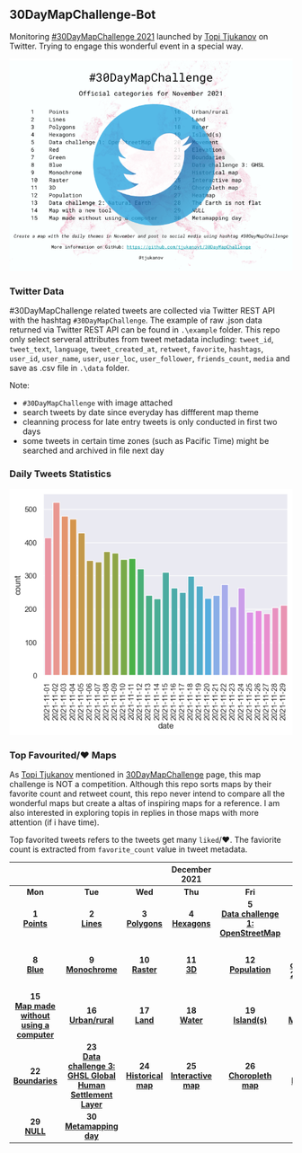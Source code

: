 ## 30DayMapChallenge-Bot
Monitoring [#30DayMapChallenge 2021](https://github.com/tjukanovt/30DayMapChallenge) launched by [Topi Tjukanov](https://twitter.com/tjukanov) on Twitter. Trying to engage this wonderful event in a special way. 

![images](./static/logo-2021.png)

### Twitter Data
#30DayMapChallenge related tweets are collected via Twitter REST API with the hashtag `#30DayMapChallenge`. The example of raw .json data returned via Twitter REST API can be found in `.\example` folder. This repo only select serveral attributes from tweet metadata including: `tweet_id`, `tweet_text`, `language`, `tweet_created_at`, `retweet`, `favorite`, `hashtags`, `user_id`, `user_name`, `user`, `user_loc`, `user_follower`, `friends_count`, `media` and save as .csv file in `.\data` folder.

Note:
-  `#30DayMapChallenge` with image attached
- search tweets by date since everyday has diffferent map theme
- cleanning process for late entry tweets is only conducted in first two days
- some tweets in certain time zones (such as Pacific Time) might be searched and archived in file next day



### Daily Tweets Statistics
![images](./static/maps_count.png)


### Top Favourited/:heart: Maps

As [Topi Tjukanov](https://twitter.com/tjukanov) mentioned in [30DayMapChallenge](https://github.com/tjukanovt/30DayMapChallenge) page, this map challenge is NOT a competition. Although this repo sorts maps by their favorite count and retweet count, this repo never intend to compare all the wonderful maps but create a altas of inspiring maps for a reference. I am also interested in exploring topis in replies in those maps with more attention (if i have time).

Top favorited tweets refers to the tweets get many `liked`/:heart:. The faviorite count is extracted from `favorite_count` value in tweet metadata. 

| |||December 2021||| |
|:---:|:---:|:---:|:---:|:---:|:---:|:---:|
| **Mon** | **Tue** | **Wed** | **Thu** | **Fri** | **Sat** | **Sun** |
| **1** <br/>**[Points](daily/day01_Points.md)**| **2** <br/>**[Lines](daily/day02_Lines.md)**   |**3** <br/>**[Polygons](daily/day03_Polygons.md)**   |**4** <br/>**[Hexagons](daily/day04_Hexagons.md)**    | **5** <br/>**[Data challenge 1: OpenStreetMap](daily/day05_Data%20challenge%201.md)**   | **6** <br/>**[Red](daily/day06_Red.md)**   | **7** <br/>**[Green](daily/day07_Green.md)**  |
| **8** <br/>**[Blue](daily/day08_Blue.md)**  | **9** <br/>**[Monochrome](daily/day09_Monochrome.md)** | **10** <br/>**[Raster](daily/day10_Raster.md)**  | **11** <br/>**[3D](daily/day11_3D.md)**  | **12** <br/>**[Population](daily/day12_Population.md)**  | **13** <br/>**[Data challenge 2: Natural Earth](daily/day13_Data%20challenge%202.md)**  | **14** <br/>**[Map with a new tool](daily/day14_Map%20with%20a%20new%20tool.md)**  |
|  **15** <br/>**[Map made without using a computer](daily/day15_Map%20made%20without%20using%20a%20computer.md)**  |  **16** <br/>**[Urban/rural](daily/day16_Urban&rural.md)**  |   **17** <br/>**[Land](daily/day17_Land.md)**   |  **18** <br/>**[Water](daily/day18_Water.md)**    |   **19** <br/>**[Island(s)](daily/day19_Island(s).md)**   |   **20** <br/> **[Movement](daily/day20_Movement.md)**  |   **21** <br/> **[Elevation](daily/day21_Elevation.md)**  |
|  **22** <br/>**[Boundaries](daily/day22_Boundaries.md)**    |   **23** <br/>**[Data challenge 3: GHSL Global Human Settlement Layer](daily/day23_Data%20challenge%203.md)**   |   **24** <br/>**[Historical map](daily/day24_Historical%20map.md)**   |   **25** <br/>**[Interactive map](daily/day25_Interactive%20map.md)**   |   **26** <br/>**[Choropleth map](daily/day26_Choropleth%20map.md)**   |   **27** <br/>**[Heatmap](daily/day27_Heatmap.md)**   |   **28** <br/>**[The Earth is not flat](daily/day28_The%20Earth%20is%20not%20flat.md)**   |  
| **29** <br/>**[NULL](daily/day29_NULL.md)**    |  **30** <br/> **[Metamapping day](daily/day30_Metamapping%20day.md)**   |     |     |     |     |     | 

<!-- ### Users Langauge

Tweets with `#30DayMapChallenge` hashtag from 2020-11-01 to 2020-12-02 are in **32** languages (Twitter account setting) including `es`, `en`, `fr`, `und`, `de`, `ru`, `lt`, `lv`, `no`, `tr`, `in`, `nl`, `pt`, `ja`, `et`, `ro`, `ca`, `ht`, `tl`, `pl`, `sv`, `da`, `it`, `bg`, `fi`, `eu`, `ar`, `vi`, `cy`, `ko`, `is`, `uk`.

### Users Location
By geocoding users location in their profile, I plot the map of distribution of users who involvs in this event. Geocoding process is conducted via https://geocode.localfocus.nl/

![images](./user_loc.png) -->

<!-- ### Map Wall

The grid graph (87*87) includes 7569 maps. The seperated maps(resized) can be found in `.\mapwall` folder. Since the maps were automatically collected from media url in tweets' metadata, you may find a few 'noise' or duplicate images.

![images](mapwall/mapwall_white_64.jpg)


Inspiration for the repo came from [Kalle Hallden](https://www.youtube.com/channel/UCWr0mx597DnSGLFk1WfvSkQ). -->
